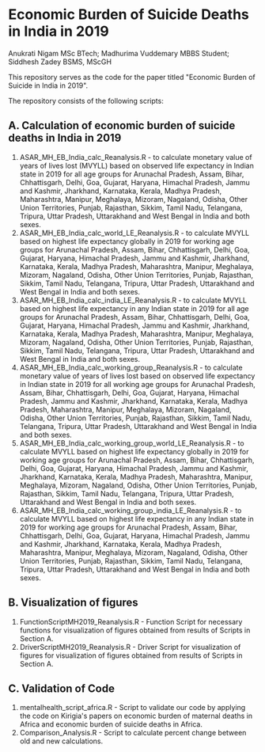 # Economic Burden of Suicide Deaths in India in 2019

Anukrati Nigam MSc BTech; Madhurima Vuddemary MBBS Student; Siddhesh Zadey BSMS, MScGH

This repository serves as the code for the paper titled "Economic Burden of Suicide in India in 2019".

The repository consists of the following scripts:
## A. Calculation of economic burden of suicide deaths in India in 2019
1. ASAR_MH_EB_India_calc_Reanalysis.R - to calculate monetary value of years of lives lost (MVYLL) based on observed life expectancy in Indian state in 2019 for all age groups for Arunachal Pradesh, Assam, Bihar, Chhattisgarh, Delhi, Goa, Gujarat, Haryana, Himachal Pradesh, Jammu and Kashmir, Jharkhand, Karnataka, Kerala, Madhya Pradesh, Maharashtra, Manipur, Meghalaya, Mizoram, Nagaland, Odisha, Other Union Territories, Punjab, Rajasthan, Sikkim, Tamil Nadu, Telangana, Tripura, Uttar Pradesh, Uttarakhand and West Bengal in India and both sexes.
2. ASAR_MH_EB_India_calc_world_LE_Reanalysis.R - to calculate MVYLL based on highest life expectancy globally in 2019  for working age groups for Arunachal Pradesh, Assam, Bihar, Chhattisgarh, Delhi, Goa, Gujarat, Haryana, Himachal Pradesh, Jammu and Kashmir, Jharkhand, Karnataka, Kerala, Madhya Pradesh, Maharashtra, Manipur, Meghalaya, Mizoram, Nagaland, Odisha, Other Union Territories, Punjab, Rajasthan, Sikkim, Tamil Nadu, Telangana, Tripura, Uttar Pradesh, Uttarakhand and West Bengal in India and both sexes.
3. ASAR_MH_EB_India_calc_india_LE_Reanalysis.R - to calculate MVYLL based on highest life expectancy in any Indian state in 2019 for all age groups for Arunachal Pradesh, Assam, Bihar, Chhattisgarh, Delhi, Goa, Gujarat, Haryana, Himachal Pradesh, Jammu and Kashmir, Jharkhand, Karnataka, Kerala, Madhya Pradesh, Maharashtra, Manipur, Meghalaya, Mizoram, Nagaland, Odisha, Other Union Territories, Punjab, Rajasthan, Sikkim, Tamil Nadu, Telangana, Tripura, Uttar Pradesh, Uttarakhand and West Bengal in India and both sexes. 
4. ASAR_MH_EB_India_calc_working_group_Reanalysis.R - to calculate monetary value of years of lives lost based on observed life expectancy in Indian state in 2019 for all working age groups for Arunachal Pradesh, Assam, Bihar, Chhattisgarh, Delhi, Goa, Gujarat, Haryana, Himachal Pradesh, Jammu and Kashmir, Jharkhand, Karnataka, Kerala, Madhya Pradesh, Maharashtra, Manipur, Meghalaya, Mizoram, Nagaland, Odisha, Other Union Territories, Punjab, Rajasthan, Sikkim, Tamil Nadu, Telangana, Tripura, Uttar Pradesh, Uttarakhand and West Bengal in India and both sexes.
5. ASAR_MH_EB_India_calc_working_group_world_LE_Reanalysis.R - to calculate MVYLL based on highest life expectancy globally in 2019  for working age groups for Arunachal Pradesh, Assam, Bihar, Chhattisgarh, Delhi, Goa, Gujarat, Haryana, Himachal Pradesh, Jammu and Kashmir, Jharkhand, Karnataka, Kerala, Madhya Pradesh, Maharashtra, Manipur, Meghalaya, Mizoram, Nagaland, Odisha, Other Union Territories, Punjab, Rajasthan, Sikkim, Tamil Nadu, Telangana, Tripura, Uttar Pradesh, Uttarakhand and West Bengal in India and both sexes.
6. ASAR_MH_EB_India_calc_working_group_india_LE_Reanalysis.R - to calculate MVYLL based on highest life expectancy in any Indian state in 2019 for working age groups for Arunachal Pradesh, Assam, Bihar, Chhattisgarh, Delhi, Goa, Gujarat, Haryana, Himachal Pradesh, Jammu and Kashmir, Jharkhand, Karnataka, Kerala, Madhya Pradesh, Maharashtra, Manipur, Meghalaya, Mizoram, Nagaland, Odisha, Other Union Territories, Punjab, Rajasthan, Sikkim, Tamil Nadu, Telangana, Tripura, Uttar Pradesh, Uttarakhand and West Bengal in India and both sexes.


## B. Visualization of figures
1. FunctionScriptMH2019_Reanalysis.R - Function Script for necessary functions for visualization of figures obtained from results of Scripts in Section A.
2. DriverScriptMH2019_Reanalysis.R - Driver Script for visualization of figures for visualization of figures obtained from results of Scripts in Section A.

## C. Validation of Code
1. mentalhealth_script_africa.R - Script to validate our code by applying the code on Kirigia's papers on economic burden of maternal deaths in Africa and economic burden of suicide deaths in Africa.
2. Comparison_Analysis.R - Script to calculate percent change between old and new calculations.
